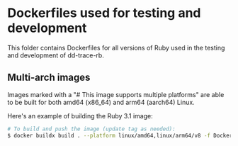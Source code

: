 # Dockerfiles used for testing and development

This folder contains Dockerfiles for all versions of Ruby used in the testing and development of dd-trace-rb.

## Multi-arch images

Images marked with a "# This image supports multiple platforms" are able to be built for both amd64 (x86_64) and
arm64 (aarch64) Linux.

Here's an example of building the Ruby 3.1 image:

```bash
# To build and push the image (update tag as needed):
$ docker buildx build . --platform linux/amd64,linux/arm64/v8 -f Dockerfile-3.1.1 -t ghcr.io/datadog/dd-trace-rb:3.1.1-dd --push
```
